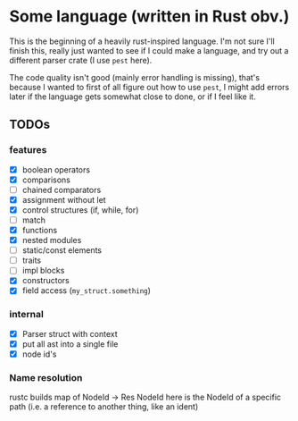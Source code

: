 # Some language (written in Rust obv.)

This is the beginning of a heavily rust-inspired language. I'm not sure I'll finish this, really just wanted to see if I could make a language, and try out a different parser crate (I use `pest` here).

The code quality isn't good (mainly error handling is missing), that's because I wanted to first of all figure out how to use `pest`, I might add errors later if the language gets somewhat close to done, or if I feel like it.

## TODOs

### features

 - [x] boolean operators
 - [x] comparisons
 - [ ] chained comparators
 - [x] assignment without let
 - [x] control structures (if, while, for)
 - [ ] match
 - [x] functions
 - [x] nested modules
 - [ ] static/const elements
 - [ ] traits
 - [ ] impl blocks
 - [x] constructors
 - [x] field access (`my_struct.something`)

### internal

 - [x] Parser struct with context
 - [x] put all ast into a single file
 - [x] node id's

### Name resolution

rustc builds map of NodeId -> Res
NodeId here is the NodeId of a specific path (i.e. a reference to another thing, like an ident)
